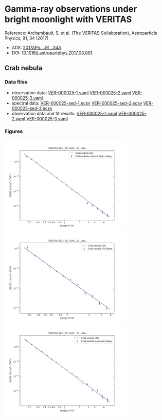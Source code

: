 # Gamma-ray observations under bright moonlight with VERITAS

Reference:
Archambault, S. et al. (The VERITAS Collaboration), Astroparticle Physics, 91, 34 (2017)

- ADS: [2017APh....91...34A](http://adsabs.harvard.edu/abs/2017APh....91...34A)
- DOI: [10.1016/j.astropartphys.2017.03.001](https://doi.org/10.1016/j.astropartphys.2017.03.001)

## Crab nebula
### Data files

- observation data: [VER-000025-1.yaml](VER-000025-1.yaml)  [VER-000025-2.yaml](VER-000025-2.yaml)  [VER-000025-3.yaml](VER-000025-3.yaml)  
- spectral data: [VER-000025-sed-1.ecsv](VER-000025-sed-1.ecsv)  [VER-000025-sed-2.ecsv](VER-000025-sed-2.ecsv)  [VER-000025-sed-3.ecsv](VER-000025-sed-3.ecsv)  
- observation data and fit results: [VER-000025-1.yaml](VER-000025-1.yaml)  [VER-000025-2.yaml](VER-000025-2.yaml)  [VER-000025-3.yaml](VER-000025-3.yaml)  


### Figures

<img src="figures/2017APh....91...34A-VER-25-2-sed.png" alt="drawing" width="400"/>
<img src="figures/2017APh....91...34A-VER-25-3-sed.png" alt="drawing" width="400"/>
<img src="figures/2017APh....91...34A-VER-25-1-sed.png" alt="drawing" width="400"/>


